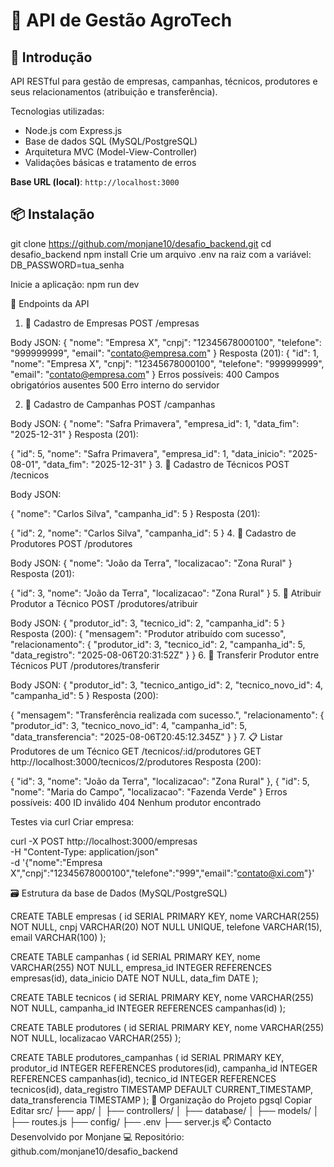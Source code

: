 # 🌾 API de Gestão AgroTech

## 🚀 Introdução

API RESTful para gestão de empresas, campanhas, técnicos, produtores e seus relacionamentos (atribuição e transferência).

Tecnologias utilizadas:
- Node.js com Express.js
- Base de dados SQL (MySQL/PostgreSQL)
- Arquitetura MVC (Model-View-Controller)
- Validações básicas e tratamento de erros

**Base URL (local)**: `http://localhost:3000`


## 📦 Instalação

git clone https://github.com/monjane10/desafio_backend.git
cd desafio_backend
npm install
Crie um arquivo .env na raiz com a variável:
DB_PASSWORD=tua_senha

Inicie a aplicação:
npm run dev

🧾 Endpoints da API
1. 📘 Cadastro de Empresas
POST /empresas

Body JSON:
{
  "nome": "Empresa X",
  "cnpj": "12345678000100",
  "telefone": "999999999",
  "email": "contato@empresa.com"
}
Resposta (201):
{
  "id": 1,
  "nome": "Empresa X",
  "cnpj": "12345678000100",
  "telefone": "999999999",
  "email": "contato@empresa.com"
}
Erros possíveis:
400 Campos obrigatórios ausentes
500 Erro interno do servidor

2. 📘 Cadastro de Campanhas
POST /campanhas

Body JSON:
{
  "nome": "Safra Primavera",
  "empresa_id": 1,
  "data_fim": "2025-12-31"
}
Resposta (201):

{
  "id": 5,
  "nome": "Safra Primavera",
  "empresa_id": 1,
  "data_inicio": "2025-08-01",
  "data_fim": "2025-12-31"
}
3. 📘 Cadastro de Técnicos
POST /tecnicos

Body JSON:

{
  "nome": "Carlos Silva",
  "campanha_id": 5
}
Resposta (201):

{
  "id": 2,
  "nome": "Carlos Silva",
  "campanha_id": 5
}
4. 📘 Cadastro de Produtores
POST /produtores

Body JSON:
{
  "nome": "João da Terra",
  "localizacao": "Zona Rural"
}
Resposta (201):

{
  "id": 3,
  "nome": "João da Terra",
  "localizacao": "Zona Rural"
}
5. 🔄 Atribuir Produtor a Técnico
POST /produtores/atribuir

Body JSON:
{
  "produtor_id": 3,
  "tecnico_id": 2,
  "campanha_id": 5
}
Resposta (200):
{
  "mensagem": "Produtor atribuído com sucesso",
  "relacionamento": {
    "produtor_id": 3,
    "tecnico_id": 2,
    "campanha_id": 5,
    "data_registro": "2025-08-06T20:31:52Z"
  }
}
6. 🔄 Transferir Produtor entre Técnicos
PUT /produtores/transferir

Body JSON:
{
  "produtor_id": 3,
  "tecnico_antigo_id": 2,
  "tecnico_novo_id": 4,
  "campanha_id": 5
}
Resposta (200):

{
  "mensagem": "Transferência realizada com sucesso.",
  "relacionamento": {
    "produtor_id": 3,
    "tecnico_novo_id": 4,
    "campanha_id": 5,
    "data_transferencia": "2025-08-06T20:45:12.345Z"
  }
}
7. 📋 Listar Produtores de um Técnico
GET /tecnicos/:id/produtores
GET http://localhost:3000/tecnicos/2/produtores
Resposta (200):

  {
    "id": 3,
    "nome": "João da Terra",
    "localizacao": "Zona Rural"
  },
  {
    "id": 5,
    "nome": "Maria do Campo",
    "localizacao": "Fazenda Verde"
  }
Erros possíveis:
400 ID inválido
404 Nenhum produtor encontrado

Testes via curl
Criar empresa:

curl -X POST http://localhost:3000/empresas \
  -H "Content-Type: application/json" \
  -d '{"nome":"Empresa X","cnpj":"12345678000100","telefone":"999","email":"contato@xi.com"}'


🗃️ Estrutura da base de Dados (MySQL/PostgreSQL)

CREATE TABLE empresas (
  id SERIAL PRIMARY KEY,
  nome VARCHAR(255) NOT NULL,
  cnpj VARCHAR(20) NOT NULL UNIQUE,
  telefone VARCHAR(15),
  email VARCHAR(100)
);

CREATE TABLE campanhas (
  id SERIAL PRIMARY KEY,
  nome VARCHAR(255) NOT NULL,
  empresa_id INTEGER REFERENCES empresas(id),
  data_inicio DATE NOT NULL,
  data_fim DATE
);

CREATE TABLE tecnicos (
  id SERIAL PRIMARY KEY,
  nome VARCHAR(255) NOT NULL,
  campanha_id INTEGER REFERENCES campanhas(id)
);

CREATE TABLE produtores (
  id SERIAL PRIMARY KEY,
  nome VARCHAR(255) NOT NULL,
  localizacao VARCHAR(255)
);

CREATE TABLE produtores_campanhas (
  id SERIAL PRIMARY KEY,
  produtor_id INTEGER REFERENCES produtores(id),
  campanha_id INTEGER REFERENCES campanhas(id),
  tecnico_id INTEGER REFERENCES tecnicos(id),
  data_registro TIMESTAMP DEFAULT CURRENT_TIMESTAMP,
  data_transferencia TIMESTAMP
);
📌 Organização do Projeto
pgsql
Copiar
Editar
src/
├── app/
│   ├── controllers/
│   ├── database/
│   ├── models/
│   ├── routes.js
├── config/
├── .env
├── server.js
📫 Contacto
Desenvolvido por Monjane 💻
Repositório: github.com/monjane10/desafio_backend
